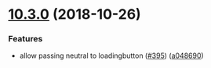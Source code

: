 <a name="10.3.0"></a>
# [10.3.0](https://github.com/purposeindustries/intellyo-application-design-system/compare/v10.2.1...v10.3.0) (2018-10-26)


### Features

* allow passing neutral to loadingbutton ([#395](https://github.com/purposeindustries/intellyo-application-design-system/issues/395)) ([a048690](https://github.com/purposeindustries/intellyo-application-design-system/commit/a048690))




